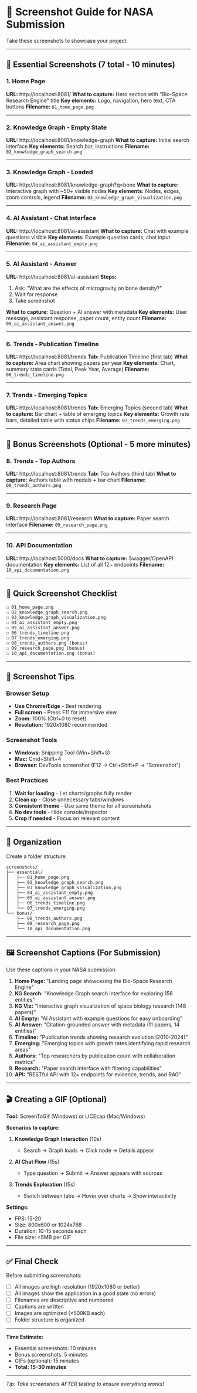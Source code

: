 # 📸 Screenshot Guide for NASA Submission

Take these screenshots to showcase your project:

---

## 🎯 Essential Screenshots (7 total - 10 minutes)

### 1. Home Page
**URL:** http://localhost:8081/
**What to capture:** Hero section with "Bio-Space Research Engine" title
**Key elements:** Logo, navigation, hero text, CTA buttons
**Filename:** `01_home_page.png`

---

### 2. Knowledge Graph - Empty State
**URL:** http://localhost:8081/knowledge-graph
**What to capture:** Initial search interface
**Key elements:** Search bar, instructions
**Filename:** `02_knowledge_graph_search.png`

---

### 3. Knowledge Graph - Loaded
**URL:** http://localhost:8081/knowledge-graph?q=bone
**What to capture:** Interactive graph with ~50+ visible nodes
**Key elements:** Nodes, edges, zoom controls, legend
**Filename:** `03_knowledge_graph_visualization.png`

---

### 4. AI Assistant - Chat Interface
**URL:** http://localhost:8081/ai-assistant
**What to capture:** Chat with example questions visible
**Key elements:** Example question cards, chat input
**Filename:** `04_ai_assistant_empty.png`

---

### 5. AI Assistant - Answer
**URL:** http://localhost:8081/ai-assistant
**Steps:**
1. Ask: "What are the effects of microgravity on bone density?"
2. Wait for response
3. Take screenshot

**What to capture:** Question + AI answer with metadata
**Key elements:** User message, assistant response, paper count, entity count
**Filename:** `05_ai_assistant_answer.png`

---

### 6. Trends - Publication Timeline
**URL:** http://localhost:8081/trends
**Tab:** Publication Timeline (first tab)
**What to capture:** Area chart showing papers per year
**Key elements:** Chart, summary stats cards (Total, Peak Year, Average)
**Filename:** `06_trends_timeline.png`

---

### 7. Trends - Emerging Topics
**URL:** http://localhost:8081/trends
**Tab:** Emerging Topics (second tab)
**What to capture:** Bar chart + table of emerging topics
**Key elements:** Growth rate bars, detailed table with status chips
**Filename:** `07_trends_emerging.png`

---

## 🌟 Bonus Screenshots (Optional - 5 more minutes)

### 8. Trends - Top Authors
**URL:** http://localhost:8081/trends
**Tab:** Top Authors (third tab)
**What to capture:** Authors table with medals + bar chart
**Filename:** `08_trends_authors.png`

---

### 9. Research Page
**URL:** http://localhost:8081/research
**What to capture:** Paper search interface
**Filename:** `09_research_page.png`

---

### 10. API Documentation
**URL:** http://localhost:5000/docs
**What to capture:** Swagger/OpenAPI documentation
**Key elements:** List of all 12+ endpoints
**Filename:** `10_api_documentation.png`

---

## 📝 Quick Screenshot Checklist

```
☐ 01_home_page.png
☐ 02_knowledge_graph_search.png
☐ 03_knowledge_graph_visualization.png
☐ 04_ai_assistant_empty.png
☐ 05_ai_assistant_answer.png
☐ 06_trends_timeline.png
☐ 07_trends_emerging.png
☐ 08_trends_authors.png (bonus)
☐ 09_research_page.png (bonus)
☐ 10_api_documentation.png (bonus)
```

---

## 🎨 Screenshot Tips

### Browser Setup
- **Use Chrome/Edge** - Best rendering
- **Full screen** - Press F11 for immersive view
- **Zoom:** 100% (Ctrl+0 to reset)
- **Resolution:** 1920x1080 recommended

### Screenshot Tools
- **Windows:** Snipping Tool (Win+Shift+S)
- **Mac:** Cmd+Shift+4
- **Browser:** DevTools screenshot (F12 → Ctrl+Shift+P → "Screenshot")

### Best Practices
1. **Wait for loading** - Let charts/graphs fully render
2. **Clean up** - Close unnecessary tabs/windows
3. **Consistent theme** - Use same theme for all screenshots
4. **No dev tools** - Hide console/inspector
5. **Crop if needed** - Focus on relevant content

---

## 📂 Organization

Create a folder structure:
```
screenshots/
├── essential/
│   ├── 01_home_page.png
│   ├── 02_knowledge_graph_search.png
│   ├── 03_knowledge_graph_visualization.png
│   ├── 04_ai_assistant_empty.png
│   ├── 05_ai_assistant_answer.png
│   ├── 06_trends_timeline.png
│   └── 07_trends_emerging.png
└── bonus/
    ├── 08_trends_authors.png
    ├── 09_research_page.png
    └── 10_api_documentation.png
```

---

## 🖼️ Screenshot Captions (For Submission)

Use these captions in your NASA submission:

1. **Home Page:** "Landing page showcasing the Bio-Space Research Engine"
2. **KG Search:** "Knowledge Graph search interface for exploring 156 entities"
3. **KG Viz:** "Interactive graph visualization of space biology research (148 papers)"
4. **AI Empty:** "AI Assistant with example questions for easy onboarding"
5. **AI Answer:** "Citation-grounded answer with metadata (11 papers, 14 entities)"
6. **Timeline:** "Publication trends showing research evolution (2010-2024)"
7. **Emerging:** "Emerging topics with growth rates identifying rapid research areas"
8. **Authors:** "Top researchers by publication count with collaboration metrics"
9. **Research:** "Paper search interface with filtering capabilities"
10. **API:** "RESTful API with 12+ endpoints for evidence, trends, and RAG"

---

## 🎬 Creating a GIF (Optional)

**Tool:** ScreenToGif (Windows) or LICEcap (Mac/Windows)

**Scenarios to capture:**
1. **Knowledge Graph Interaction** (10s)
   - Search → Graph loads → Click node → Details appear

2. **AI Chat Flow** (15s)
   - Type question → Submit → Answer appears with sources

3. **Trends Exploration** (15s)
   - Switch between tabs → Hover over charts → Show interactivity

**Settings:**
- FPS: 15-20
- Size: 800x600 or 1024x768
- Duration: 10-15 seconds each
- File size: <5MB per GIF

---

## ✅ Final Check

Before submitting screenshots:
- [ ] All images are high resolution (1920x1080 or better)
- [ ] All images show the application in a good state (no errors)
- [ ] Filenames are descriptive and numbered
- [ ] Captions are written
- [ ] Images are optimized (<500KB each)
- [ ] Folder structure is organized

---

**Time Estimate:**
- Essential screenshots: 10 minutes
- Bonus screenshots: 5 minutes
- GIFs (optional): 15 minutes
- **Total: 15-30 minutes**

---

*Tip: Take screenshots AFTER testing to ensure everything works!*
